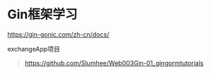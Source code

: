 # Gin框架学习

https://gin-gonic.com/zh-cn/docs/

exchangeApp项目
> https://github.com/Slumhee/Web003Gin-01_gingormtutorials
